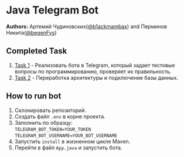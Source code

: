 # Java Telegram Bot

**Authors:** Артемий Чудиновских([@b1ackmambax](https://t.me/b1ackmambax)) and Перминов Никита([@begenFys](https://t.me/begenFys))

## Completed Task

1. [Task 1](https://github.com/B1ackMambaX/JavaTelegramBot/issues/2) -  Реализовать бота в Telegram, который задает тестовые вопросы по программированию, проверяет их правильность.
2. [Task 2](https://github.com/B1ackMambaX/JavaTelegramBot/issues/5) - Переработка архитектуры и подключение базы данных.

## How to run bot

1. Склонировать репозиторий.
2. Создать файл `.env` в корне проекта.
3. Заполнить по образцу:  
`TELEGRAM_BOT_TOKEN=YOUR_TOKEN`  
`TELEGRAM_BOT_USERNAME=YOUR_BOT_USERNAME`
4. Запустить `install` в жизненном цикле Maven.
5. Перейти в файл `App.java` и запустить бота.